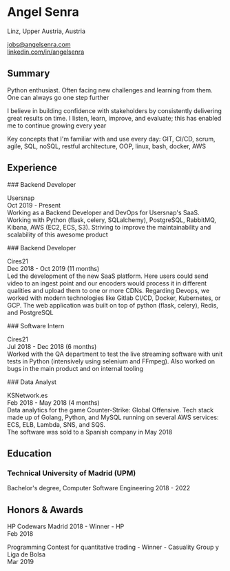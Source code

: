 # Angel Senra

Linz, Upper Austria, Austria

[jobs@angelsenra.com](mailto:jobs@angelsenra.com)<br>
[linkedin.com/in/angelsenra](https://www.linkedin.com/in/angelsenra)

## Summary

<div class="wrapper dont-break-on-print" markdown="1">

Python enthusiast. Often facing new challenges and learning from them. One can always go one step further

I believe in building confidence with stakeholders by consistently delivering great results on time. I listen, learn, improve, and evaluate; this has enabled me to continue growing every year

Key concepts that I\'m familiar with and use every day: GIT, CI/CD, scrum, agile, SQL, noSQL, restful architecture, OOP, linux, bash, docker, AWS

</div>

## Experience

<div class="wrapper dont-break-on-print" markdown="1">
### Backend Developer

Usersnap
<br>
Oct 2019 - Present
<br>
Working as a Backend Developer and DevOps for Usersnap\'s SaaS. Working with Python (flask, celery, SQLalchemy), PostgreSQL, RabbitMQ, Kibana, AWS (EC2, ECS, S3).
Striving to improve the maintainability and scalability of this awesome product

</div>

<div class="wrapper dont-break-on-print" markdown="1">
### Backend Developer

Cires21
<br>
Dec 2018 - Oct 2019 (11 months)
<br>
Led the development of the new SaaS platform. Here users could send video to an ingest point and
our encoders would process it in different qualities and upload them to one or more CDNs. Regarding Devops, we worked with modern technologies like Gitlab CI/CD, Docker, Kubernetes, or GCP. The web application was built on top of python (flask, celery), Redis, and PostgreSQL

</div>

<div class="wrapper dont-break-on-print" markdown="1">
### Software Intern

Cires21
<br>
Jul 2018 - Dec 2018 (6 months)
<br>
Worked with the QA department to test the live streaming software with unit tests in Python (intensively using selenium and FFmpeg). Also worked on bugs in the main product and on internal tooling

</div>

<div class="wrapper dont-break-on-print" markdown="1">
### Data Analyst

KSNetwork.es
<br>
Feb 2018 - May 2018 (4 months)
<br>
Data analytics for the game Counter-Strike: Global Offensive. Tech stack made up of Golang, Python, and MySQL running on several AWS services: ECS, ELB, Lambda, SNS, and SQS.
<br>
The software was sold to a Spanish company in May 2018

</div>

## Education

<div class="wrapper dont-break-on-print" markdown="1">

### Technical University of Madrid (UPM)

Bachelor\'s degree, Computer Software Engineering 2018 - 2022

</div>

## Honors & Awards

<div class="wrapper dont-break-on-print" markdown="1">

HP Codewars Madrid 2018 - Winner - HP
<br>
Feb 2018

Programming Contest for quantitative trading - Winner - Casuality Group y Liga de Bolsa
<br>
Mar 2019

</div>
